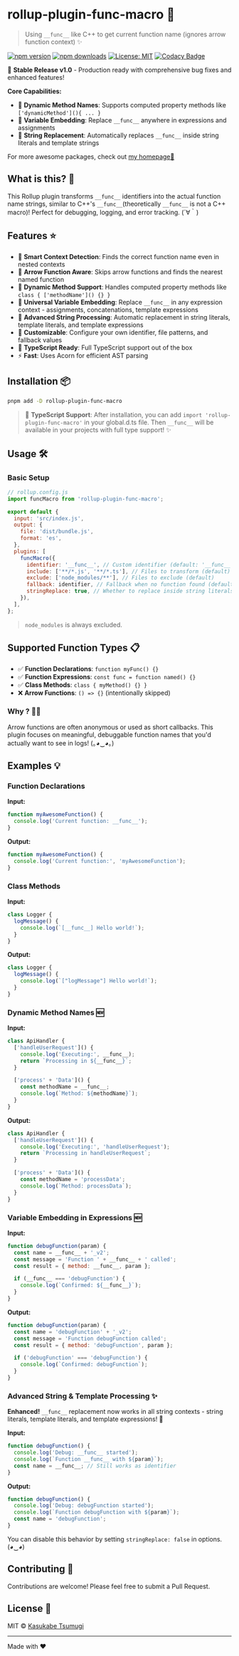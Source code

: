 # rollup-plugin-func-macro 🚀

> Using `__func__` like C++ to get current function name (ignores arrow function context) ✨

[![npm version](https://img.shields.io/npm/v/rollup-plugin-func-macro.svg)](https://www.npmjs.com/package/rollup-plugin-func-macro) [![npm downloads](http://img.shields.io/npm/dm/rollup-plugin-func-macro.svg)](https://npmcharts.com/compare/rollup-plugin-func-macro,token-types?start=1200&interval=30)
[![License: MIT](https://img.shields.io/badge/License-MIT-yellow.svg)](https://opensource.org/licenses/MIT) [![Codacy Badge](https://api.codacy.com/project/badge/Grade/59dd6795e61949fb97066ca52e6097ef)](https://www.codacy.com/app/Borewit/rollup-plugin-func-macro?utm_source=github.com&utm_medium=referral&utm_content=Borewit/rollup-plugin-func-macro&utm_campaign=Badge_Grade)

🎉 **Stable Release v1.0** - Production ready with comprehensive bug fixes and enhanced features!

**Core Capabilities:**

- 🎯 **Dynamic Method Names**: Supports computed property methods like `['dynamicMethod'](){ ... }`
- 🔀 **Variable Embedding**: Replace `__func__` anywhere in expressions and assignments
- 📝 **String Replacement**: Automatically replaces `__func__` inside string literals and template strings

For more awesome packages, check out [my homepage💛](https://baendlorel.github.io/?repoType=npm)

## What is this? 🤔

This Rollup plugin transforms `__func__` identifiers into the actual function name strings, similar to C++'s `__func__`(theoretically `__func__` is not a C++ macro)! Perfect for debugging, logging, and error tracking. (´∀｀)

## Features ⭐

- 🎯 **Smart Context Detection**: Finds the correct function name even in nested contexts
- 🏹 **Arrow Function Aware**: Skips arrow functions and finds the nearest named function
- 🌟 **Dynamic Method Support**: Handles computed property methods like `class { ['methodName']() {} }`
- 🔗 **Universal Variable Embedding**: Replace `__func__` in any expression context - assignments, concatenations, template expressions
- 📝 **Advanced String Processing**: Automatic replacement in string literals, template literals, and template expressions
- 🎨 **Customizable**: Configure your own identifier, file patterns, and fallback values
- 🔧 **TypeScript Ready**: Full TypeScript support out of the box
- ⚡ **Fast**: Uses Acorn for efficient AST parsing

## Installation 📦

```bash
pnpm add -D rollup-plugin-func-macro
```

> 🎯 **TypeScript Support**: After installation, you can add `import 'rollup-plugin-func-macro'` in your global.d.ts file. Then `__func__` will be available in your projects with full type support! ✨

## Usage 🛠️

### Basic Setup

```js
// rollup.config.js
import funcMacro from 'rollup-plugin-func-macro';

export default {
  input: 'src/index.js',
  output: {
    file: 'dist/bundle.js',
    format: 'es',
  },
  plugins: [
    funcMacro({
      identifier: '__func__', // Custom identifier (default: '__func__')
      include: ['**/*.js', '**/*.ts'], // Files to transform (default)
      exclude: ['node_modules/**'], // Files to exclude (default)
      fallback: identifier, // Fallback when no function found (default is equal to identifier)
      stringReplace: true, // Whether to replace inside string literals (default: true)
    }),
  ],
};
```

> `node_modules` is always excluded.

## Supported Function Types 📋

- ✅ **Function Declarations**: `function myFunc() {}`
- ✅ **Function Expressions**: `const func = function named() {}`
- ✅ **Class Methods**: `class { myMethod() {} }`
- ❌ **Arrow Functions**: `() => {}` (intentionally skipped)

### Why ? 🤷‍♀️

Arrow functions are often anonymous or used as short callbacks. This plugin focuses on meaningful, debuggable function names that you'd actually want to see in logs! (｡◕‿◕｡)

## Examples 💡

### Function Declarations

**Input:**

```js
function myAwesomeFunction() {
  console.log('Current function: __func__');
}
```

**Output:**

```js
function myAwesomeFunction() {
  console.log('Current function:', 'myAwesomeFunction');
}
```

### Class Methods

**Input:**

```js
class Logger {
  logMessage() {
    console.log(`[__func__] Hello world!`);
  }
}
```

**Output:**

```js
class Logger {
  logMessage() {
    console.log(`["logMessage"] Hello world!`);
  }
}
```

### Dynamic Method Names 🆕

**Input:**

```js
class ApiHandler {
  ['handleUserRequest']() {
    console.log('Executing:', __func__);
    return `Processing in ${__func__}`;
  }

  ['process' + 'Data']() {
    const methodName = __func__;
    console.log(`Method: ${methodName}`);
  }
}
```

**Output:**

```js
class ApiHandler {
  ['handleUserRequest']() {
    console.log('Executing:', 'handleUserRequest');
    return `Processing in handleUserRequest`;
  }

  ['process' + 'Data']() {
    const methodName = 'processData';
    console.log(`Method: processData`);
  }
}
```

### Variable Embedding in Expressions 🆕

**Input:**

```js
function debugFunction(param) {
  const name = __func__ + '_v2';
  const message = 'Function ' + __func__ + ' called';
  const result = { method: __func__, param };

  if (__func__ === 'debugFunction') {
    console.log(`Confirmed: ${__func__}`);
  }
}
```

**Output:**

```js
function debugFunction(param) {
  const name = 'debugFunction' + '_v2';
  const message = 'Function debugFunction called';
  const result = { method: 'debugFunction', param };

  if ('debugFunction' === 'debugFunction') {
    console.log(`Confirmed: debugFunction`);
  }
}
```

### Advanced String & Template Processing ✨

**Enhanced!** `__func__` replacement now works in all string contexts - string literals, template literals, and template expressions! 🎉

**Input:**

```js
function debugFunction() {
  console.log('Debug: __func__ started');
  console.log(`Function __func__ with ${param}`);
  const name = __func__; // Still works as identifier
}
```

**Output:**

```js
function debugFunction() {
  console.log('Debug: debugFunction started');
  console.log(`Function debugFunction with ${param}`);
  const name = 'debugFunction';
}
```

You can disable this behavior by setting `stringReplace: false` in options. (◕‿◕)

## Contributing 🤝

Contributions are welcome! Please feel free to submit a Pull Request.

## License 📄

MIT © [Kasukabe Tsumugi](mailto:futami16237@gmail.com)

---

Made with ❤️
